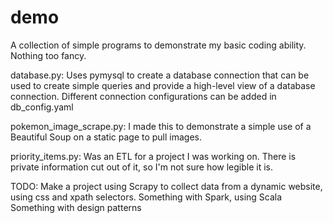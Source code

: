 # demo
A collection of simple programs to demonstrate my basic coding ability. Nothing too fancy.

database.py:
  Uses pymysql to create a database connection that can be used to create simple queries and provide a high-level view of a database connection. Different connection configurations can be added in db_config.yaml

pokemon_image_scrape.py:
  I made this to demonstrate a simple use of a Beautiful Soup on a static page to pull images.

priority_items.py:
  Was an ETL for a project I was working on. There is private information cut out of it, so I'm not sure how legible it is.

TODO:
  Make a project using Scrapy to collect data from a dynamic website, using css and xpath selectors.
  Something with Spark, using Scala
  Something with design patterns
